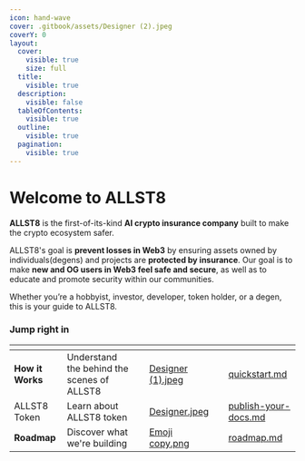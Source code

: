 ```yaml
---
icon: hand-wave
cover: .gitbook/assets/Designer (2).jpeg
coverY: 0
layout:
  cover:
    visible: true
    size: full
  title:
    visible: true
  description:
    visible: false
  tableOfContents:
    visible: true
  outline:
    visible: true
  pagination:
    visible: true
---
```


# Welcome to ALLST8

**ALLST8** is the first-of-its-kind **AI crypto insurance company** built to make the crypto ecosystem safer.

ALLST8's goal is **prevent losses in Web3** by ensuring assets owned by individuals(degens) and projects are **protected by insurance**. Our goal is to make **new and OG users in Web3 feel safe and secure**, as well as to educate and promote security within our communities.

Whether you’re a hobbyist, investor, developer, token holder, or a degen, this is your guide to ALLST8.

### Jump right in

<table data-view="cards"><thead><tr><th></th><th></th><th data-type="content-ref"></th><th data-hidden data-card-cover data-type="files"></th><th data-hidden></th><th data-hidden data-card-target data-type="content-ref"></th></tr></thead><tbody><tr><td><strong>How it Works</strong></td><td>Understand the behind the scenes of ALLST8</td><td></td><td><a href=".gitbook/assets/Designer (1).jpeg">Designer (1).jpeg</a></td><td></td><td><a href="main/quickstart.md">quickstart.md</a></td></tr><tr><td>ALLST8 Token</td><td>Learn about ALLST8 token</td><td></td><td><a href=".gitbook/assets/Designer.jpeg">Designer.jpeg</a></td><td></td><td><a href="main/publish-your-docs.md">publish-your-docs.md</a></td></tr><tr><td><strong>Roadmap</strong></td><td>Discover what we're building</td><td></td><td><a href=".gitbook/assets/Emoji copy.png">Emoji copy.png</a></td><td></td><td><a href="main/roadmap.md">roadmap.md</a></td></tr></tbody></table>
